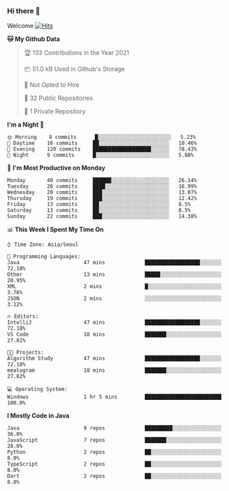 ### Hi there 👋 

Welcome [![Hits](https://hits.seeyoufarm.com/api/count/incr/badge.svg?url=https%3A%2F%2Fgithub.com%2Fharry4455&count_bg=%2379C83D&title_bg=%23555555&icon=&icon_color=%23E7E7E7&title=hits&edge_flat=false)](https://hits.seeyoufarm.com)


<!--
**harry4455/harry4455** is a ✨ _special_ ✨ repository because its `README.md` (this file) appears on your GitHub profile.

Here are some ideas to get you started:

- 🔭 I’m currently working on ...
- 🌱 I’m currently learning ...
- 👯 I’m looking to collaborate on ...
- 🤔 I’m looking for help with ...
- 💬 Ask me about ...
- 📫 How to reach me: ...
- 😄 Pronouns: ...
- ⚡ Fun fact: ...
-->

<!--START_SECTION:waka-->
**🐱 My Github Data** 

> 🏆 133 Contributions in the Year 2021
 > 
> 📦 51.0 kB Used in Github's Storage 
 > 
> 🚫 Not Opted to Hire
 > 
> 📜 32 Public Repositories 
 > 
> 🔑 1 Private Repository 
 > 
**I'm a Night 🦉** 

```text
🌞 Morning    8 commits      █░░░░░░░░░░░░░░░░░░░░░░░░   5.23% 
🌆 Daytime    16 commits     ██░░░░░░░░░░░░░░░░░░░░░░░   10.46% 
🌃 Evening    120 commits    ███████████████████░░░░░░   78.43% 
🌙 Night      9 commits      █░░░░░░░░░░░░░░░░░░░░░░░░   5.88%

```
📅 **I'm Most Productive on Monday** 

```text
Monday       40 commits     ██████░░░░░░░░░░░░░░░░░░░   26.14% 
Tuesday      26 commits     ████░░░░░░░░░░░░░░░░░░░░░   16.99% 
Wednesday    20 commits     ███░░░░░░░░░░░░░░░░░░░░░░   13.07% 
Thursday     19 commits     ███░░░░░░░░░░░░░░░░░░░░░░   12.42% 
Friday       13 commits     ██░░░░░░░░░░░░░░░░░░░░░░░   8.5% 
Saturday     13 commits     ██░░░░░░░░░░░░░░░░░░░░░░░   8.5% 
Sunday       22 commits     ███░░░░░░░░░░░░░░░░░░░░░░   14.38%

```


📊 **This Week I Spent My Time On** 

```text
⌚︎ Time Zone: Asia/Seoul

💬 Programming Languages: 
Java                     47 mins             ██████████████████░░░░░░░   72.18% 
Other                    13 mins             █████░░░░░░░░░░░░░░░░░░░░   20.95% 
XML                      2 mins              █░░░░░░░░░░░░░░░░░░░░░░░░   3.76% 
JSON                     2 mins              ░░░░░░░░░░░░░░░░░░░░░░░░░   3.12%

🔥 Editors: 
IntelliJ                 47 mins             ██████████████████░░░░░░░   72.18% 
VS Code                  18 mins             ███████░░░░░░░░░░░░░░░░░░   27.82%

🐱‍💻 Projects: 
Algorithm Study          47 mins             ██████████████████░░░░░░░   72.18% 
mealogram                18 mins             ███████░░░░░░░░░░░░░░░░░░   27.82%

💻 Operating System: 
Windows                  1 hr 5 mins         █████████████████████████   100.0%

```

**I Mostly Code in Java** 

```text
Java                     9 repos             █████████░░░░░░░░░░░░░░░░   36.0% 
JavaScript               7 repos             ███████░░░░░░░░░░░░░░░░░░   28.0% 
Python                   2 repos             ██░░░░░░░░░░░░░░░░░░░░░░░   8.0% 
TypeScript               2 repos             ██░░░░░░░░░░░░░░░░░░░░░░░   8.0% 
Dart                     2 repos             ██░░░░░░░░░░░░░░░░░░░░░░░   8.0%

```



<!--END_SECTION:waka-->
